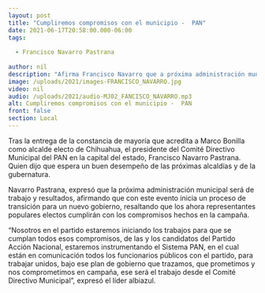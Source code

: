 ```yaml
---
layout: post
title: "Cumpliremos compromisos con el municipio -  PAN"
date: 2021-06-17T20:58:00.000-06:00
tags:
  
  - Francisco Navarro Pastrana
  
author: nil
description: "Afirma Francisco Navarro que a próxima administración municipal será de trabajo y resultados."
image: /uploads/2021/images-FRANCISCO_NAVARRO.jpg
video: nil
audio: /uploads/2021/audio-MJ02_FANCISCO_NAVARRO.mp3
alt: Cumpliremos compromisos con el municipio -  PAN
front: false
section: Local
---
```


Tras la entrega de la constancia de mayoría que acredita a Marco Bonilla como alcalde electo de Chihuahua, el presidente del Comité Directivo Municipal del PAN en la capital del estado, Francisco Navarro Pastrana. Quien dijo que espera un buen desempeño de las próximas alcaldías y de la gubernatura.

Navarro Pastrana, expresó que la próxima administración municipal será de trabajo y resultados, afirmando que con este evento  inicia un proceso de transición para un nuevo gobierno, resaltando que los ahora representantes populares electos cumplirán con los compromisos hechos en la campaña.

“Nosotros en el partido estaremos iniciando los trabajos para que se cumplan todos esos compromisos, de las y los candidatos del Partido Acción Nacional, estaremos instrumentando el Sistema PAN, en el cual están en comunicación todos los funcionarios públicos con el partido, para trabajar unidos, bajo ese plan de gobierno que trazamos, que prometimos y nos comprometimos en campaña, ese será el trabajo desde el Comité Directivo Municipal”, expresó el líder albiazul.
